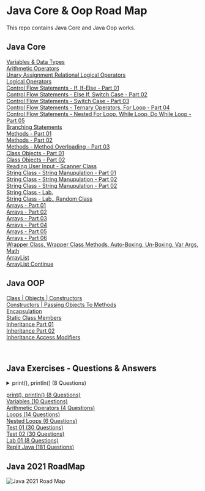 # Java Core & Oop Road Map
This repo contains Java Core and Java Oop works.

## Java Core 
[Variables & Data Types](https://github.com/esalkan/java-notes/tree/master/src/core/JC03_variables_dataTypes)
<br>
[Arithmetic Operators](https://github.com/esalkan/java-notes/tree/master/src/core/JC04_arithmethicOperators)
<br>
[Unary Assignment Relational Logical Operators](https://github.com/esalkan/java-notes/tree/master/src/core/JC05_unaryAssignmentRelationalLogicalOperators)
<br>
[Logical Operators](https://github.com/esalkan/java-notes/tree/master/src/core/JC06_logicalOperators)
<br>
[Control Flow Statements - If, If-Else - Part 01 ](https://github.com/esalkan/java-notes/tree/master/src/core/JC07_controlFlowStatements_if_ifElse_Part_1)
<br>
[Control Flow Statements - Else If, Switch Case - Part 02](https://github.com/esalkan/java-notes/tree/master/src/core/JC08_controlFlowStatements_elseIf_switchCase_Part_2)
<br>
[Control Flow Statements - Switch Case - Part 03](https://github.com/esalkan/java-notes/tree/master/src/core/JC09_controlFlowStatements_Part_3)
<br>
[Control Flow Statements - Ternary Operators, For Loop - Part 04](https://github.com/esalkan/java-notes/tree/master/src/core/JC10_controlFlowStatements_Part_4)
<br>
[Control Flow Statements - Nested For Loop, While Loop, Do While Loop - Part 05](https://github.com/esalkan/java-notes/tree/master/src/core/JC11_controlFlowStatements_Part_5)
<br>
[Branching Statements](https://github.com/esalkan/java-notes/tree/master/src/core/JC12_branchingStatements)
<br>
[Methods - Part 01](https://github.com/esalkan/java-notes/tree/master/src/core/JC13_methods_Part_1)
<br>
[Methods - Part 02](https://github.com/esalkan/java-notes/tree/master/src/core/JC14_methods_Part_2)
<br>
[Methods - Method Overloading - Part 03](https://github.com/esalkan/java-notes/tree/master/src/core/JC15_methodOverloading)
<br>
[Class Objects - Part 01](https://github.com/esalkan/java-notes/tree/master/src/core/JC16_classObjects)
<br>
[Class Objects - Part 02](https://github.com/esalkan/java-notes/tree/master/src/core/JC17_classObjects_Part_2)
<br>
[Reading User Input - Scanner Class](https://github.com/esalkan/java-notes/tree/master/src/core/JC18_readingUserInput)
<br>
[String Class - String Manupulation - Part 01](https://github.com/esalkan/java-notes/tree/master/src/core/JC19_stringClass_stringManipulation_Part_01)
<br>
[String Class - String Manupulation - Part 02](https://github.com/esalkan/java-notes/tree/master/src/core/JC20_stringClass_stringManipulation_Part_02)
<br>
[String Class - String Manupulation - Part 02](https://github.com/esalkan/java-notes/tree/master/src/core/JC21_stringClass_stringManipulation_Part_03)
<br>
[String Class - Lab. ](https://github.com/esalkan/java-notes/tree/master/src/core/JC22_stringClass_stringManipulation_Part_04)
<br>
[String Class - Lab., Random Class](https://github.com/esalkan/java-notes/tree/master/src/core/JC23_stringClass_stringManipulation_randomClass)
<br>
[Arrays - Part 01](https://github.com/esalkan/java-notes/tree/master/src/core/JC24_Arrays_Part_1)
<br>
[Arrays - Part 02](https://github.com/esalkan/java-notes/tree/master/src/core/JC25_Arrays_Part_2)
<br>
[Arrays - Part 03](https://github.com/esalkan/java-notes/tree/master/src/core/JC26_Arrays_Part_3)
<br>
[Arrays - Part 04](https://github.com/esalkan/java-notes/tree/master/src/core/JC27_Arrays_Part_4)
<br>
[Arrays - Part 05](https://github.com/esalkan/java-notes/tree/master/src/core/JC28_Arrays_Part_5)
<br>
[Arrays - Part 06](https://github.com/esalkan/java-notes/tree/master/src/core/JC29_Arrays_Part_6)
<br>
[Wrapper Class, Wrapper Class Methods, Auto-Boxing, Un-Boxing, Var Args, Math](https://github.com/esalkan/java-notes/tree/master/src/core/JC30_wrapperClass)
<br>
[ArrayList](https://github.com/esalkan/java-notes/tree/master/src/core/JC31_ArrayList)
<br>
[ArrayList Continue](https://github.com/esalkan/java-notes/tree/master/src/core/JC32_ArrayList_Continue)
<br>




## Java OOP 
  
  [Class | Objects | Constructors ](https://github.com/esalkan/java-notes/tree/master/src/oop/JOOP33_Class_Objects_Constructors)
  <br>
  [Constructors | Passing Objects To Methods](https://github.com/esalkan/java-notes/tree/master/src/oop/JOOP34_Constructors_PassingObjectsToMethods)
  <br>
  [Encapsulation](https://github.com/esalkan/java-notes/tree/master/src/oop/JOOP35_Encapsulation)
  <br>
  [Static Class Members](https://github.com/esalkan/java-notes/tree/master/src/oop/JOOP36_StaticClassMembers)
  <br>
  [Inheritance Part 01](https://github.com/esalkan/java-notes/tree/master/src/oop/JOOP37_Inheritance)
  <br>
  [Inheritance Part 02](https://github.com/esalkan/java-notes/tree/master/src/oop/JOOP38_InheritanceContinue)
  <br>
  [Inheritance Access Modifiers](https://github.com/esalkan/java-notes/tree/master/src/oop/JOOP39_Inheritance_AccessModifiers)

<br>


## Java Exercises - Questions & Answers


<details>
  <summary>print(), println() (8 Questions)</summary>
  <ol>
    <li>
      <a href="https://github.com/esalkan/java-notes/blob/master/src/exercises/questionsANDanswers/qa01_print_and_println/Question_01.java">Question 01</a>
    </li>
    <li>
      <a href="https://github.com/esalkan/java-notes/blob/master/src/exercises/questionsANDanswers/qa01_print_and_println/Question_02.java">Question 02</a>
    </li>
<li>
      <a href="https://github.com/esalkan/java-notes/blob/master/src/exercises/questionsANDanswers/qa01_print_and_println/Question_03.java">Question 03</a>
    </li>
    <li>
      <a href="https://github.com/esalkan/java-notes/blob/master/src/exercises/questionsANDanswers/qa01_print_and_println/Question_04.java">Question 04</a>
    </li>
    <li>
      <a href="https://github.com/esalkan/java-notes/blob/master/src/exercises/questionsANDanswers/qa01_print_and_println/Question_05.java">Question 05</a>
    </li>
    <li>
      <a href="https://github.com/esalkan/java-notes/blob/master/src/exercises/questionsANDanswers/qa01_print_and_println/Question_06.java">Question 06</a>
    </li>
    <li>
      <a href="https://github.com/esalkan/java-notes/blob/master/src/exercises/questionsANDanswers/qa01_print_and_println/Question_07.java">Question 07</a>
    </li>
    <li>
      <a href="https://github.com/esalkan/java-notes/blob/master/src/exercises/questionsANDanswers/qa01_print_and_println/Question_08.java">Question 08</a>
    </li>
  </ol>
</details>
  
  [print(), println() (8 Questions)](https://github.com/esalkan/java-notes/tree/master/src/exercises/questionsANDanswers/qa01_print_and_println)
  <br>
  [Variables (10 Questions)](https://github.com/esalkan/java-notes/tree/master/src/exercises/questionsANDanswers/qa02_variables)
  <br>
  [Arithmetic Operators (4 Questions)](https://github.com/esalkan/java-notes/tree/master/src/exercises/questionsANDanswers/qa03_arithmeticOperators)
  <br>
  [Loops (14 Questions)](https://github.com/esalkan/java-notes/tree/master/src/exercises/questionsANDanswers/qa04_loops)
  <br>
  [Nested Loops (6 Questions)](https://github.com/esalkan/java-notes/tree/master/src/exercises/questionsANDanswers/qa05_nestedLoops)
  <br>
  [Test 01 (30 Questions)](https://github.com/esalkan/java-notes/tree/master/src/exercises/questionsANDanswers/qa01_test01)
  <br>
  [Test 02 (30 Questions)](https://github.com/esalkan/java-notes/tree/master/src/exercises/questionsANDanswers/qa02_test02)
  <br>
  [Lab 01 (8 Questions)](https://github.com/esalkan/java-notes/tree/master/src/exercises/questionsANDanswers/qa01_Lab)
  <br>
  [Replit Java (181 Questions)](https://github.com/esalkan/java-notes/tree/master/src/exercises/questionsANDanswers/replit)



## Java 2021 RoadMap
![Java 2021 Road Map](https://github.com/esalkan/java-notes/blob/master/2021%20Java%20Developer%20RoadMap.png)
